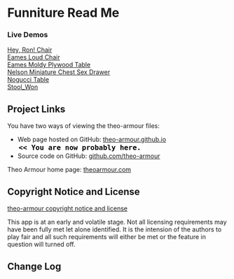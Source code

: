 Funniture Read Me
=================

### Live Demos
[Hey, Ron! Chair]( http://theo-armour.github.io/explayrimental/funniture/HMI_Aeron_Chair_3ds_3D/hey-ron.html )  
[Eames Loud Chair]( http://theo-armour.github.io/explayrimental/funniture/HMI_Eames_Lounge_Chair_3ds_3D/scrounge.html )  
[Eames Moldy Plywood Table]( http://theo-armour.github.io/explayrimental/funniture/HMI_Eames_Molded_Plywood_Table_3ds_3D/plywood-fable.html )  
[Nelson Miniature Chest Sex Drawer]( http://theo-armour.github.io/explayrimental/funniture/HMI_Nelson_Miniature_Chest_Six_Drawer_3ds_3D/sex-draw-chest.html )  
[Nogucci Table]( http://theo-armour.github.io/explayrimental/funniture/HMI_Noguchi_Table_3ds_3D/no-gucci.html )  
[Stool_Won]( http://theo-armour.github.io/explayrimental/funniture/HMI_Stool_One_3ds_3D/tool-won.html )  

<!--
## Concept


## Features


## Road Map


## Issues /Bugs
-->

## Project Links

You have two ways of viewing the theo-armour files:

* Web page hosted on GitHub: [theo-armour.github.io]( http://theo-armour.github.io/explayrimental/funniture/ "view the files as apps." ) <input value="<< You are now probably here." size=28 style="font:bold 12pt monospace;border-width:0;" >  
* Source code on GitHub: [github.com/theo-armour]( https://github.com/theo-armour/explayrimental/tree/gh-pages/funniture "View the files as source code." ) <scan style=display:none ><< You are now probably here.</scan>

Theo Armour home page: [theoarmour.com]( http://theoarmour.com )

## Copyright Notice and License

[theo-armour copyright notice and license]( https://github.com/theo-armour/theo-armour.github.io/blob/master/copyright-notice-and-license.md )

This app is at an early and volatile stage. Not all licensing requirements may have been fully met let alone identified. It is the intension of the authors to play fair and all such requirements will either be met or the feature in question will turned off.


## Change Log




